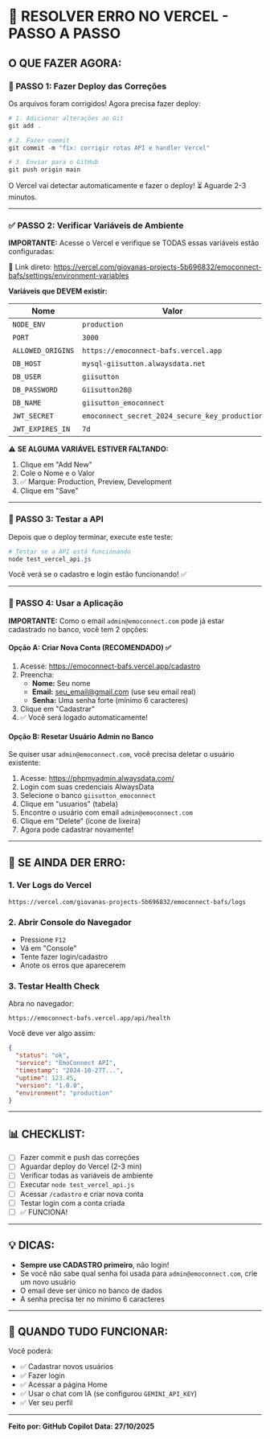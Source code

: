 # 🚨 RESOLVER ERRO NO VERCEL - PASSO A PASSO

## O QUE FAZER AGORA:

### 🔧 PASSO 1: Fazer Deploy das Correções

Os arquivos foram corrigidos! Agora precisa fazer deploy:

```powershell
# 1. Adicionar alterações ao Git
git add .

# 2. Fazer commit
git commit -m "fix: corrigir rotas API e handler Vercel"

# 3. Enviar para o GitHub
git push origin main
```

O Vercel vai detectar automaticamente e fazer o deploy! ⏳ Aguarde 2-3 minutos.

---

### ✅ PASSO 2: Verificar Variáveis de Ambiente

**IMPORTANTE:** Acesse o Vercel e verifique se TODAS essas variáveis estão configuradas:

🔗 Link direto: https://vercel.com/giovanas-projects-5b696832/emoconnect-bafs/settings/environment-variables

**Variáveis que DEVEM existir:**

| Nome | Valor | Ambientes |
|------|-------|-----------|
| `NODE_ENV` | `production` | ✅ Todos |
| `PORT` | `3000` | ✅ Todos |
| `ALLOWED_ORIGINS` | `https://emoconnect-bafs.vercel.app` | ✅ Todos |
| `DB_HOST` | `mysql-giisutton.alwaysdata.net` | ✅ Todos |
| `DB_USER` | `giisutton` | ✅ Todos |
| `DB_PASSWORD` | `Giisutton28@` | ✅ Todos |
| `DB_NAME` | `giisutton_emoconnect` | ✅ Todos |
| `JWT_SECRET` | `emoconnect_secret_2024_secure_key_production` | ✅ Todos |
| `JWT_EXPIRES_IN` | `7d` | ✅ Todos |

⚠️ **SE ALGUMA VARIÁVEL ESTIVER FALTANDO:**
1. Clique em "Add New"
2. Cole o Nome e o Valor
3. ✅ Marque: Production, Preview, Development
4. Clique em "Save"

---

### 🧪 PASSO 3: Testar a API

Depois que o deploy terminar, execute este teste:

```powershell
# Testar se a API está funcionando
node test_vercel_api.js
```

Você verá se o cadastro e login estão funcionando! ✅

---

### 🎯 PASSO 4: Usar a Aplicação

**IMPORTANTE:** Como o email `admin@emoconnect.com` pode já estar cadastrado no banco, você tem 2 opções:

#### Opção A: Criar Nova Conta (RECOMENDADO) ✅

1. Acesse: https://emoconnect-bafs.vercel.app/cadastro
2. Preencha:
   - **Nome:** Seu nome
   - **Email:** seu_email@gmail.com (use seu email real)
   - **Senha:** Uma senha forte (mínimo 6 caracteres)
3. Clique em "Cadastrar"
4. ✅ Você será logado automaticamente!

#### Opção B: Resetar Usuário Admin no Banco

Se quiser usar `admin@emoconnect.com`, você precisa deletar o usuário existente:

1. Acesse: https://phpmyadmin.alwaysdata.com/
2. Login com suas credenciais AlwaysData
3. Selecione o banco `giisutton_emoconnect`
4. Clique em "usuarios" (tabela)
5. Encontre o usuário com email `admin@emoconnect.com`
6. Clique em "Delete" (ícone de lixeira)
7. Agora pode cadastrar novamente!

---

## 🐛 SE AINDA DER ERRO:

### 1. Ver Logs do Vercel
```
https://vercel.com/giovanas-projects-5b696832/emoconnect-bafs/logs
```

### 2. Abrir Console do Navegador
- Pressione `F12`
- Vá em "Console"
- Tente fazer login/cadastro
- Anote os erros que aparecerem

### 3. Testar Health Check

Abra no navegador:
```
https://emoconnect-bafs.vercel.app/api/health
```

Você deve ver algo assim:
```json
{
  "status": "ok",
  "service": "EmoConnect API",
  "timestamp": "2024-10-27T...",
  "uptime": 123.45,
  "version": "1.0.0",
  "environment": "production"
}
```

---

## 📊 CHECKLIST:

- [ ] Fazer commit e push das correções
- [ ] Aguardar deploy do Vercel (2-3 min)
- [ ] Verificar todas as variáveis de ambiente
- [ ] Executar `node test_vercel_api.js`
- [ ] Acessar `/cadastro` e criar nova conta
- [ ] Testar login com a conta criada
- [ ] ✅ FUNCIONA!

---

## 💡 DICAS:

- **Sempre use CADASTRO primeiro**, não login!
- Se você não sabe qual senha foi usada para `admin@emoconnect.com`, crie um novo usuário
- O email deve ser único no banco de dados
- A senha precisa ter no mínimo 6 caracteres

---

## 🎉 QUANDO TUDO FUNCIONAR:

Você poderá:
- ✅ Cadastrar novos usuários
- ✅ Fazer login
- ✅ Acessar a página Home
- ✅ Usar o chat com IA (se configurou `GEMINI_API_KEY`)
- ✅ Ver seu perfil

---

**Feito por: GitHub Copilot**
**Data: 27/10/2025**
